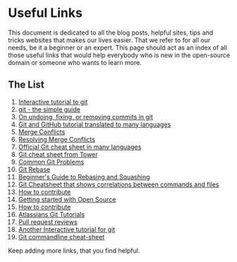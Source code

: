 # Useful Links

This document is dedicated to all the blog posts, helpful sites, tips and tricks websites that makes our lives easier. That we refer to for all our needs, be it a beginner or an expert. This page should act as an index of all those useful links that would help everybody who is new in the open-source domain or someone who wants to learn more.

## The List
1.  [Interactive tutorial to git](https://try.github.io)
2.  [git - the simple guide](http://rogerdudler.github.io/git-guide/)
3.  [On undoing, fixing, or removing commits in git](http://sethrobertson.github.io/GitFixUm/fixup.html)
4.  [Git and GitHub tutorial translated to many languages](https://github.com/Roshanjossey/first-contributions)
5.  [Merge Conflicts](https://www.git-tower.com/learn/git/ebook/en/command-line/advanced-topics/merge-conflicts)
6.  [Resolving Merge Conflicts](https://githowto.com/resolving_conflicts)
7.  [Official Git cheat sheet in many languages](https://services.github.com/on-demand/resources/cheatsheets)
8.  [Git cheat sheet from Tower](https://www.git-tower.com/learn/cheat-sheets/git)
9.  [Common Git Problems](https://www.codementor.io/citizen428/git-tutorial-10-common-git-problems-and-how-to-fix-them-aajv0katd)
10. [Git Rebase](https://blog.gitprime.com/git-rebase-an-illustrated-guide/)
11. [Beginner's Guide to Rebasing and Squashing](https://github.com/servo/servo/wiki/Beginner%27s-guide-to-rebasing-and-squashing)
12. [Git Cheatsheet that shows correlations between commands and files](http://ndpsoftware.com/git-cheatsheet.html)
13. [How to contribute](https://opensource.guide/how-to-contribute/)
14. [Getting started with Open Source](https://github.com/OpenSourceHelpCommunity/Getting-Started-With-Contributing-to-Open-Sources)
15. [How to contribute](https://github.com/freeCodeCamp/how-to-contribute-to-open-source)
16. [Atlassians Git Tutorials](https://www.atlassian.com/git)
17. [Pull request reviews](https://help.github.com/articles/about-pull-request-reviews/)
18. [Another Interactive tutorial for git](https://learngitbranching.js.org/)
19. [Git commandline cheat-sheet](https://gist.github.com/davfre/8313299)

Keep adding more links, that you find helpful.
